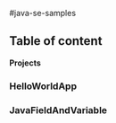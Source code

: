 #java-se-samples

## Table of content

<strong>Projects</strong>

### HelloWorldApp
### JavaFieldAndVariable
